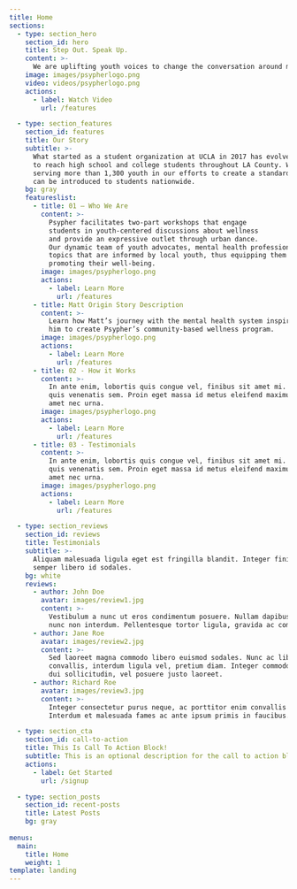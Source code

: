 ```yaml
---
title: Home
sections:
  - type: section_hero
    section_id: hero
    title: Step Out. Speak Up.
    content: >-
      We are uplifting youth voices to change the conversation around mental health.
    image: images/psypherlogo.png
    video: videos/psypherlogo.png
    actions:
      - label: Watch Video
        url: /features

  - type: section_features
    section_id: features
    title: Our Story 
    subtitle: >-
      What started as a student organization at UCLA in 2017 has evolved into a nonprofit that is working 
      to reach high school and college students throughout LA County. We have hosted over 60 workshops 
      serving more than 1,300 youth in our efforts to create a standard for wellness education that 
      can be introduced to students nationwide.
    bg: gray
    featureslist:
      - title: 01 – Who We Are
        content: >-
          Psypher facilitates two-part workshops that engage
          students in youth-centered discussions about wellness
          and provide an expressive outlet through urban dance.
          Our dynamic team of youth advocates, mental health professionals, and urban dancers create workshops around
          topics that are informed by local youth, thus equipping them with relevant knowledge for navigating and
          promoting their well-being. 
        image: images/psypherlogo.png
        actions:
          - label: Learn More
            url: /features
      - title: Matt Origin Story Description
        content: >-
          Learn how Matt’s journey with the mental health system inspired 
          him to create Psypher’s community-based wellness program. 
        image: images/psypherlogo.png
        actions:
          - label: Learn More
            url: /features
      - title: 02 - How it Works
        content: >-
          In ante enim, lobortis quis congue vel, finibus sit amet mi. Aenean
          quis venenatis sem. Proin eget massa id metus eleifend maximus sit
          amet nec urna.
        image: images/psypherlogo.png
        actions:
          - label: Learn More
            url: /features
      - title: 03 - Testimonials
        content: >-
          In ante enim, lobortis quis congue vel, finibus sit amet mi. Aenean
          quis venenatis sem. Proin eget massa id metus eleifend maximus sit
          amet nec urna.
        image: images/psypherlogo.png
        actions:
          - label: Learn More
            url: /features

  - type: section_reviews
    section_id: reviews
    title: Testimonials
    subtitle: >-
      Aliquam malesuada ligula eget est fringilla blandit. Integer finibus
      semper libero id sodales. 
    bg: white
    reviews:
      - author: John Doe
        avatar: images/review1.jpg
        content: >-
          Vestibulum a nunc ut eros condimentum posuere. Nullam dapibus quis
          nunc non interdum. Pellentesque tortor ligula, gravida ac commodo eu.
      - author: Jane Roe
        avatar: images/review2.jpg
        content: >-
          Sed laoreet magna commodo libero euismod sodales. Nunc ac libero
          convallis, interdum ligula vel, pretium diam. Integer commodo sem at
          dui sollicitudin, vel posuere justo laoreet.
      - author: Richard Roe
        avatar: images/review3.jpg
        content: >-
          Integer consectetur purus neque, ac porttitor enim convallis vitae.
          Interdum et malesuada fames ac ante ipsum primis in faucibus.

  - type: section_cta
    section_id: call-to-action
    title: This Is Call To Action Block!
    subtitle: This is an optional description for the call to action block.
    actions:
      - label: Get Started
        url: /signup

  - type: section_posts
    section_id: recent-posts
    title: Latest Posts
    bg: gray
    
menus:
  main:
    title: Home
    weight: 1
template: landing
---
```

